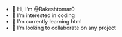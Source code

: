 - 👋 Hi, I’m @Rakeshtomar0
- 👀 I’m interested in coding
- 🌱 I’m currently learning html
- 💞️ I’m looking to collaborate on any project


<!---
Rakeshtomar0/Rakeshtomar0 is a ✨ special ✨ repository because its `README.md` (this file) appears on your GitHub profile.
You can click the Preview link to take a look at your changes.
--->
